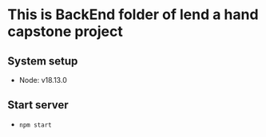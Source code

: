 # This is BackEnd folder of lend a hand capstone project

## System setup

- Node: v18.13.0

## Start server

- `npm start`